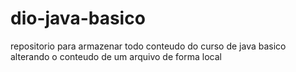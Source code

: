 # dio-java-basico
repositorio para armazenar todo conteudo do curso de java basico 
alterando o conteudo de um arquivo de forma local 